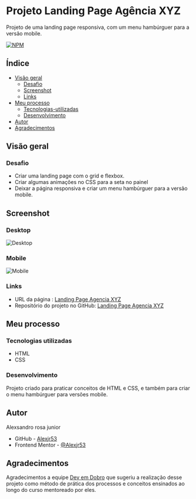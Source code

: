 # Projeto Landing Page Agência XYZ

Projeto de uma landing page responsiva, com um menu hambúrguer para a versão mobile.

[![NPM](https://img.shields.io/bower/l/MI)](https://github.com/Alexjr53/Landing-Page-Agencia-XYZ/blob/main/LICENSE)

## Índice

- [Visão geral](#visão-geral)
  - [Desafio](#desafio)
  - [Screenshot](#screenshot)
  - [Links](#links)
- [Meu processo](#meu-processo)
  - [Tecnologias-utilizadas](#tecnologias-utilizadas)
  - [Desenvolvimento](#desenvolvimento)
- [Autor](#autor)
- [Agradecimentos](#agradecimentos)

## Visão geral

### Desafio

- Criar uma landing page com o grid e flexbox. 
- Criar algumas animações no CSS para a seta no painel
- Deixar a página responsiva e criar um menu hambúrguer para a versão mobile. 

## Screenshot

### Desktop
![Desktop](src/design/screenshot-desktop.gif)

### Mobile
![Mobile](src/design/screenshot-mobile.gif)

### Links
- URL da página : [Landing Page Agencia XYZ](https://alexjr53.github.io/Landing-Page-Agencia-XYZ/)
- Repositório do projeto no GitHub: [Landing Page Agencia XYZ](https://github.com/Alexjr53/Landing-Page-Agencia-XYZ)

## Meu processo

### Tecnologias utilizadas

- HTML
- CSS

### Desenvolvimento
Projeto criado para praticar conceitos de HTML e CSS, e também para criar o menu hambúrguer para versões mobile.

## Autor
Alexsandro rosa junior

- GitHub - [Alexjr53](https://github.com/Alexjr53)
- Frontend Mentor - [@Alexjr53](https://www.frontendmentor.io/profile/Alexjr53)

## Agradecimentos
Agradecimentos a equipe [Dev em Dobro](https://www.instagram.com/devemdobro/) que sugeriu a realização desse projeto como método de prática dos processos e conceitos ensinados ao longo do curso mentoreado por eles.
